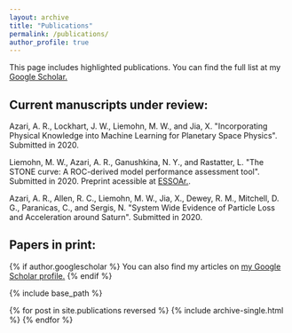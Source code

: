 ```yaml
---
layout: archive
title: "Publications"
permalink: /publications/
author_profile: true
---
```

This page includes highlighted publications. You can find the full list at my <a href="https://scholar.google.com/citations?hl=en&user=UdcGQbYAAAAJ"> Google Scholar.</a>

## Current manuscripts under review: 

Azari, A. R., Lockhart, J. W., Liemohn, M. W., and Jia, X. "Incorporating Physical Knowledge into Machine Learning for Planetary Space Physics". Submitted in 2020.

Liemohn, M. W., Azari, A. R., Ganushkina, N. Y., and Rastatter, L. "The STONE curve: A ROC-derived model performance assessment tool". Submitted in 2020. Preprint acessible at <a href="https://www.essoar.org/doi/10.1002/essoar.10502020.1"> ESSOAr.</a>.

Azari, A. R., Allen, R. C., Liemohn, M. W., Jia, X., Dewey, R. M., Mitchell, D. G., Paranicas, C., and Sergis, N. "System Wide Evidence of Particle Loss and Acceleration around Saturn". Submitted in 2020.

## Papers in print:

{% if author.googlescholar %}
  You can also find my articles on <u><a href="{{author.googlescholar}}">my Google Scholar profile</a>.</u>
{% endif %}

{% include base_path %}

{% for post in site.publications reversed %}
  {% include archive-single.html %}
{% endfor %}
